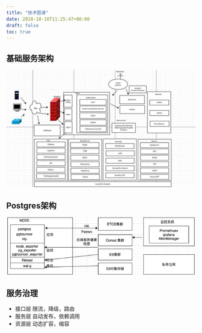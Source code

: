 ```yaml
---
title: "技术图谱"
date: 2018-10-16T11:25:47+08:00
draft: false
toc: true
---
```


## 基础服务架构
![base image](/images/tech.png)

## Postgres架构

![pg image](/images/pg.png)

## 服务治理

- 接口层 限流，降级，路由
- 服务层 自动发布，依赖调用
- 资源层 动态扩容，缩容
